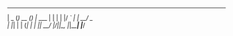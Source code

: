   ____  _       _ _       
 |  _ \(_) __ _(_) |_ ___ 
 | | | | |/ _` | | __/ _ \
 | |_| | | (_| | | ||  __/
 |____/|_|\__, |_|\__\___|
          |___/           

